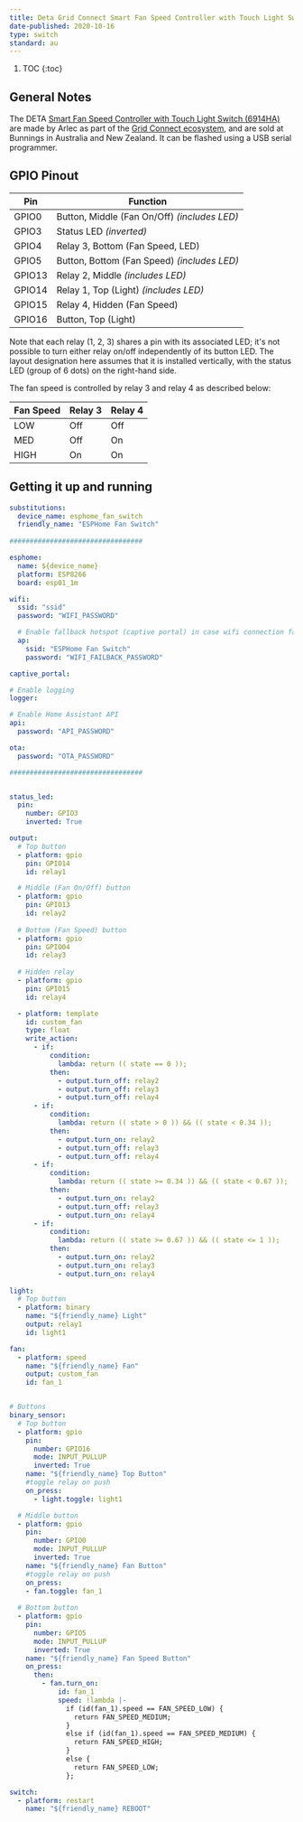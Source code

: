 ```yaml
---
title: Deta Grid Connect Smart Fan Speed Controller with Touch Light Switch
date-published: 2020-10-16
type: switch
standard: au
---
```


1. TOC
{:toc}

## General Notes

The DETA [Smart Fan Speed Controller with Touch Light Switch (6914HA)](https://www.bunnings.com.au/deta-grid-connect-smart-fan-speed-controller-with-touch-light-switch_p0098815) are made by Arlec as part of the [Grid Connect ecosystem](https://grid-connect.com.au/), and are sold at Bunnings in Australia and New Zealand.  It can be flashed using a USB serial programmer.

## GPIO Pinout

| Pin     | Function                           |
|---------|-----------------------------------------------|
| GPIO0   | Button, Middle (Fan On/Off) *(includes LED)*  |
| GPIO3   | Status LED *(inverted)*                       |
| GPIO4   | Relay 3, Bottom (Fan Speed, LED)              |
| GPIO5   | Button, Bottom (Fan Speed) *(includes LED)*   |
| GPIO13  | Relay 2, Middle *(includes LED)*              |
| GPIO14  | Relay 1, Top (Light) *(includes LED)*         |
| GPIO15  | Relay 4, Hidden (Fan Speed)                   |
| GPIO16  | Button, Top (Light)                           |

Note that each relay (1, 2, 3) shares a pin with its associated LED; it's not possible to turn either relay on/off independently of its button LED.
The layout designation here assumes that it is installed vertically, with the status LED (group of 6 dots) on the right-hand side.

The fan speed is controlled by relay 3 and relay 4 as described below:

| Fan Speed | Relay 3 | Relay 4 |
|-----------|---------|---------|
| LOW       |  Off    |  Off    |
| MED       |  Off    |  On     |
| HIGH      |  On     |  On     |

## Getting it up and running
```yaml
substitutions:
  device_name: esphome_fan_switch
  friendly_name: "ESPHome Fan Switch"
  
#################################

esphome:
  name: ${device_name}
  platform: ESP8266
  board: esp01_1m

wifi:
  ssid: "ssid"
  password: "WIFI_PASSWORD"

  # Enable fallback hotspot (captive portal) in case wifi connection fails
  ap:
    ssid: "ESPHome Fan Switch"
    password: "WIFI_FAILBACK_PASSWORD"

captive_portal:

# Enable logging
logger:

# Enable Home Assistant API
api:
  password: "API_PASSWORD"

ota:
  password: "OTA_PASSWORD"

#################################


status_led:
  pin:
    number: GPIO3
    inverted: True

output:
  # Top button
  - platform: gpio
    pin: GPIO14
    id: relay1

  # Middle (Fan On/Off) button
  - platform: gpio
    pin: GPIO13
    id: relay2
    
  # Bottom (Fan Speed) button
  - platform: gpio
    pin: GPIO04
    id: relay3
    
  # Hidden relay
  - platform: gpio
    pin: GPIO15
    id: relay4

  - platform: template
    id: custom_fan
    type: float
    write_action:
      - if:
          condition:
            lambda: return (( state == 0 ));
          then:
            - output.turn_off: relay2
            - output.turn_off: relay3
            - output.turn_off: relay4
      - if:
          condition:
            lambda: return (( state > 0 )) && (( state < 0.34 ));
          then:
            - output.turn_on: relay2
            - output.turn_off: relay3
            - output.turn_off: relay4
      - if:
          condition:
            lambda: return (( state >= 0.34 )) && (( state < 0.67 ));
          then:
            - output.turn_on: relay2
            - output.turn_off: relay3
            - output.turn_on: relay4
      - if:
          condition:
            lambda: return (( state >= 0.67 )) && (( state <= 1 ));
          then:
            - output.turn_on: relay2
            - output.turn_on: relay3
            - output.turn_on: relay4
            
light:
  # Top button
  - platform: binary
    name: "${friendly_name} Light"
    output: relay1
    id: light1

fan:
  - platform: speed
    name: "${friendly_name} Fan"
    output: custom_fan
    id: fan_1


# Buttons
binary_sensor:
  # Top button
  - platform: gpio
    pin:
      number: GPIO16
      mode: INPUT_PULLUP
      inverted: True
    name: "${friendly_name} Top Button"
    #toggle relay on push
    on_press:
      - light.toggle: light1

  # Middle button
  - platform: gpio
    pin:
      number: GPIO0
      mode: INPUT_PULLUP
      inverted: True
    name: "${friendly_name} Fan Button"
    #toggle relay on push
    on_press:
    - fan.toggle: fan_1
    
  # Bottom button
  - platform: gpio
    pin:
      number: GPIO5
      mode: INPUT_PULLUP
      inverted: True
    name: "${friendly_name} Fan Speed Button"
    on_press:
      then:
        - fan.turn_on:
            id: fan_1
            speed: !lambda |-
              if (id(fan_1).speed == FAN_SPEED_LOW) {
                return FAN_SPEED_MEDIUM;
              }
              else if (id(fan_1).speed == FAN_SPEED_MEDIUM) {
                return FAN_SPEED_HIGH;
              }
              else {
                return FAN_SPEED_LOW;
              };

switch:
  - platform: restart
    name: "${friendly_name} REBOOT"
    
```
